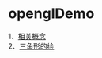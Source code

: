 # openglDemo
1、[相关概念](https://github.com/wbersaty/openglDemo/blob/master/doc/opengl-es.md)  
2、[三角形的绘](https://github.com/wbersaty/openglDemo/blob/master/doc/drawtriangle.md)
